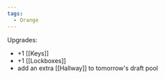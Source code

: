 ```yaml
---
tags:
  - Orange
---
```

Upgrades:
- +1 [[Keys]]
- +1 [[Lockboxes]]
- add an extra [[Hallway]] to tomorrow's draft pool